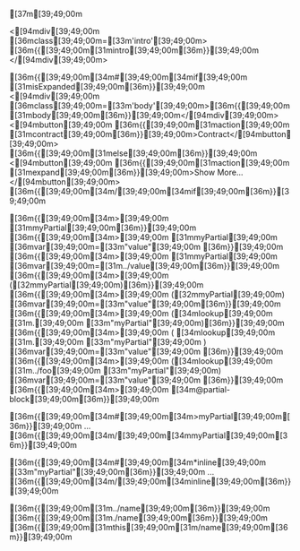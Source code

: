[37m<!-- post.handlebars -->[39;49;00m

<[94mdiv[39;49;00m [36mclass[39;49;00m=[33m'intro'[39;49;00m>
  [36m{{[39;49;00m[31mintro[39;49;00m[36m}}[39;49;00m
</[94mdiv[39;49;00m>

[36m{{[39;49;00m[34m#[39;49;00m[34mif[39;49;00m [31misExpanded[39;49;00m[36m}}[39;49;00m
  <[94mdiv[39;49;00m [36mclass[39;49;00m=[33m'body'[39;49;00m>[36m{{[39;49;00m[31mbody[39;49;00m[36m}}[39;49;00m</[94mdiv[39;49;00m>
  <[94mbutton[39;49;00m [36m{{[39;49;00m[31maction[39;49;00m [31mcontract[39;49;00m[36m}}[39;49;00m>Contract</[94mbutton[39;49;00m>
[36m{{[39;49;00m[31melse[39;49;00m[36m}}[39;49;00m
  <[94mbutton[39;49;00m [36m{{[39;49;00m[31maction[39;49;00m [31mexpand[39;49;00m[36m}}[39;49;00m>Show More...</[94mbutton[39;49;00m>
[36m{{[39;49;00m[34m/[39;49;00m[34mif[39;49;00m[36m}}[39;49;00m

[36m{{[39;49;00m[34m>[39;49;00m [31mmyPartial[39;49;00m[36m}}[39;49;00m
[36m{{[39;49;00m[34m>[39;49;00m [31mmyPartial[39;49;00m [36mvar[39;49;00m=[33m"value"[39;49;00m [36m}}[39;49;00m
[36m{{[39;49;00m[34m>[39;49;00m [31mmyPartial[39;49;00m [36mvar[39;49;00m=[31m../value[39;49;00m[36m}}[39;49;00m
[36m{{[39;49;00m[34m>[39;49;00m ([32mmyPartial[39;49;00m)[36m}}[39;49;00m
[36m{{[39;49;00m[34m>[39;49;00m ([32mmyPartial[39;49;00m) [36mvar[39;49;00m=[33m"value"[39;49;00m[36m}}[39;49;00m
[36m{{[39;49;00m[34m>[39;49;00m ([34mlookup[39;49;00m [31m.[39;49;00m [33m"myPartial"[39;49;00m)[36m}}[39;49;00m
[36m{{[39;49;00m[34m>[39;49;00m ( [34mlookup[39;49;00m [31m.[39;49;00m [33m"myPartial"[39;49;00m ) [36mvar[39;49;00m=[33m"value"[39;49;00m [36m}}[39;49;00m
[36m{{[39;49;00m[34m>[39;49;00m ([34mlookup[39;49;00m [31m../foo[39;49;00m [33m"myPartial"[39;49;00m) [36mvar[39;49;00m=[33m"value"[39;49;00m [36m}}[39;49;00m
[36m{{[39;49;00m[34m>[39;49;00m [34m@partial-block[39;49;00m[36m}}[39;49;00m

[36m{{[39;49;00m[34m#[39;49;00m[34m>myPartial[39;49;00m[36m}}[39;49;00m
...
[36m{{[39;49;00m[34m/[39;49;00m[34mmyPartial[39;49;00m[36m}}[39;49;00m

[36m{{[39;49;00m[34m#[39;49;00m[34m*inline[39;49;00m [33m"myPartial"[39;49;00m[36m}}[39;49;00m
...
[36m{{[39;49;00m[34m/[39;49;00m[34minline[39;49;00m[36m}}[39;49;00m

[36m{{[39;49;00m[31m../name[39;49;00m[36m}}[39;49;00m
[36m{{[39;49;00m[31m./name[39;49;00m[36m}}[39;49;00m
[36m{{[39;49;00m[31mthis[39;49;00m[31m/name[39;49;00m[36m}}[39;49;00m
